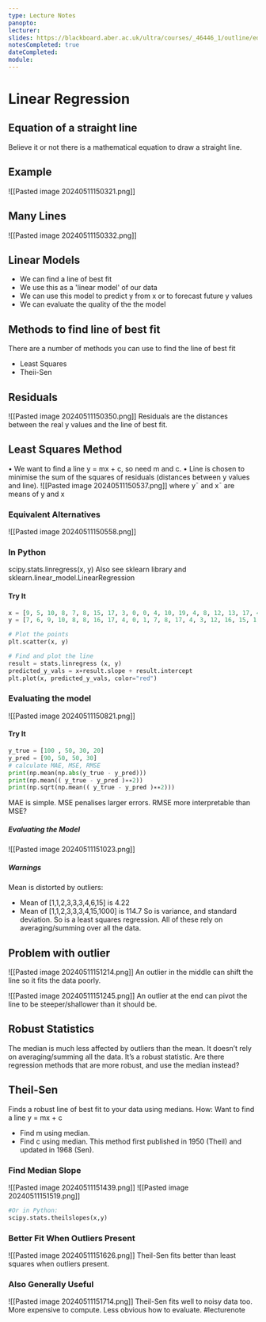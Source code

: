 ```yaml
---
type: Lecture Notes
panopto: 
lecturer: 
slides: https://blackboard.aber.ac.uk/ultra/courses/_46446_1/outline/edit/document/_2758228_1?courseId=_46446_1&view=content
notesCompleted: true
dateCompleted: 
module:
---
```

# Linear Regression


## Equation of a straight line
Believe it or not there is a mathematical equation to draw a straight line.

## Example
![[Pasted image 20240511150321.png]]

## Many Lines
![[Pasted image 20240511150332.png]]

## Linear Models
- We can find a line of best fit
- We use this as a 'linear model' of our data
- We can use this model to predict y from x or to forecast future y values
- We can evaluate the quality of the the model

## Methods to find line of best fit
There are a number of methods you can use to find the line of best fit
- Least Squares
- Theii-Sen

## Residuals
![[Pasted image 20240511150350.png]]
Residuals are the distances between the real y values and the line of best fit.
## Least Squares Method
• We want to find a line y = mx + c, so need m and c. 
• Line is chosen to minimise the sum of the squares of residuals (distances between y values and line). 
![[Pasted image 20240511150537.png]]
where y¯ and x¯ are means of y and x
### Equivalent Alternatives
![[Pasted image 20240511150558.png]]
### In Python
scipy.stats.linregress(x, y) 
Also see sklearn library and sklearn.linear_model.LinearRegression
#### Try It
```python
x = [9, 5, 10, 8, 7, 8, 15, 17, 3, 0, 0, 4, 10, 19, 4, 8, 12, 13, 17, 4, 5, 12, 19, 19, 0, 7, 18, 7, 19, 14]
y = [7, 6, 9, 10, 8, 8, 16, 17, 4, 0, 1, 7, 8, 17, 4, 3, 12, 16, 15, 1, 3, 15, 21, 20, 3, 9, 16, 9, 20, 15] 

# Plot the points 
plt.scatter(x, y) 

# Find and plot the line 
result = stats.linregress (x, y) 
predicted_y_vals = x∗result.slope + result.intercept
plt.plot(x, predicted_y_vals, color="red")
```

### Evaluating the model
![[Pasted image 20240511150821.png]]

#### Try It
```python
y_true = [100 , 50, 30, 20] 
y_pred = [90, 50, 50, 30] 
# calculate MAE, MSE, RMSE 
print(np.mean(np.abs(y_true - y_pred))) 
print(np.mean(( y_true - y_pred )∗∗2)) 
print(np.sqrt(np.mean(( y_true - y_pred )∗∗2)))
```
MAE is simple. MSE penalises larger errors. RMSE more interpretable than MSE?

##### Evaluating the Model
![[Pasted image 20240511151023.png]]
##### Warnings
Mean is distorted by outliers:
- Mean of [1,1,2,3,3,3,4,6,15] is 4.22
- Mean of [1,1,2,3,3,3,4,15,1000] is 114.7
So is variance, and standard deviation.
So is a least squares regression.
All of these rely on averaging/summing over all the data.
## Problem with outlier
![[Pasted image 20240511151214.png]]
An outlier in the middle can shift the line so it fits the data poorly.

![[Pasted image 20240511151245.png]]
An outlier at the end can pivot the line to be steeper/shallower than it should be.
## Robust Statistics
The median is much less affected by outliers than the mean. 
It doesn’t rely on averaging/summing all the data. It’s a robust statistic. 
Are there regression methods that are more robust, and use the median instead?
## Theil-Sen
Finds a robust line of best fit to your data using medians. 
How: Want to find a line y = mx + c 
- Find m using median. 
- Find c using median. 
This method first published in 1950 (Theil) and updated in 1968 (Sen).

### Find Median Slope
![[Pasted image 20240511151439.png]]
![[Pasted image 20240511151519.png]]
```python
#Or in Python:
scipy.stats.theilslopes(x,y)
```
### Better Fit When Outliers Present
![[Pasted image 20240511151626.png]]
Theil-Sen fits better than least squares when outliers present.

### Also Generally Useful
![[Pasted image 20240511151714.png]]
Theil-Sen fits well to noisy data too. More expensive to compute. Less obvious how to evaluate.
#lecturenote
